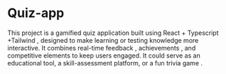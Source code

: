 # Quiz-app
This project is a gamified quiz application built using React + Typescript +Tailwind , designed to make learning or testing knowledge more interactive. It combines real-time feedback , achievements , and competitive elements to keep users engaged. It could serve as an educational tool, a skill-assessment platform, or a fun trivia game . 

